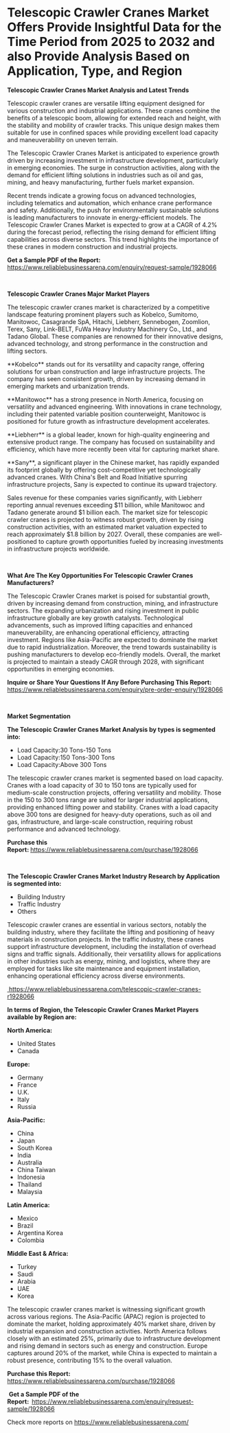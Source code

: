 <p><h1>Telescopic Crawler Cranes Market Offers Provide Insightful Data for the Time Period from 2025 to 2032 and also Provide Analysis Based on Application, Type, and Region</h1></p><p><strong>Telescopic Crawler Cranes Market Analysis and Latest Trends</strong></p>
<p><p>Telescopic crawler cranes are versatile lifting equipment designed for various construction and industrial applications. These cranes combine the benefits of a telescopic boom, allowing for extended reach and height, with the stability and mobility of crawler tracks. This unique design makes them suitable for use in confined spaces while providing excellent load capacity and maneuverability on uneven terrain.</p><p>The Telescopic Crawler Cranes Market is anticipated to experience growth driven by increasing investment in infrastructure development, particularly in emerging economies. The surge in construction activities, along with the demand for efficient lifting solutions in industries such as oil and gas, mining, and heavy manufacturing, further fuels market expansion. </p><p>Recent trends indicate a growing focus on advanced technologies, including telematics and automation, which enhance crane performance and safety. Additionally, the push for environmentally sustainable solutions is leading manufacturers to innovate in energy-efficient models. The Telescopic Crawler Cranes Market is expected to grow at a CAGR of 4.2% during the forecast period, reflecting the rising demand for efficient lifting capabilities across diverse sectors. This trend highlights the importance of these cranes in modern construction and industrial projects.</p></p>
<p><strong>Get a Sample PDF of the Report:&nbsp;</strong> <a href="https://www.reliablebusinessarena.com/enquiry/request-sample/1928066?utm_campaign=2137&utm_medium=2&utm_source=Github&utm_content=ia&utm_term=29032025&utm_id=telescopic-crawler-cranes">https://www.reliablebusinessarena.com/enquiry/request-sample/1928066</a></p>
<p>&nbsp;</p>
<p><strong>Telescopic Crawler Cranes Major Market Players</strong></p>
<p><p>The telescopic crawler cranes market is characterized by a competitive landscape featuring prominent players such as Kobelco, Sumitomo, Manitowoc, Casagrande SpA, Hitachi, Liebherr, Sennebogen, Zoomlion, Terex, Sany, Link-BELT, FuWa Heavy Industry Machinery Co., Ltd., and Tadano Global. These companies are renowned for their innovative designs, advanced technology, and strong performance in the construction and lifting sectors.</p><p>**Kobelco** stands out for its versatility and capacity range, offering solutions for urban construction and large infrastructure projects. The company has seen consistent growth, driven by increasing demand in emerging markets and urbanization trends.</p><p>**Manitowoc** has a strong presence in North America, focusing on versatility and advanced engineering. With innovations in crane technology, including their patented variable position counterweight, Manitowoc is positioned for future growth as infrastructure development accelerates.</p><p>**Liebherr** is a global leader, known for high-quality engineering and extensive product range. The company has focused on sustainability and efficiency, which have more recently been vital for capturing market share.</p><p>**Sany**, a significant player in the Chinese market, has rapidly expanded its footprint globally by offering cost-competitive yet technologically advanced cranes. With China's Belt and Road Initiative spurring infrastructure projects, Sany is expected to continue its upward trajectory.</p><p>Sales revenue for these companies varies significantly, with Liebherr reporting annual revenues exceeding $11 billion, while Manitowoc and Tadano generate around $1 billion each. The market size for telescopic crawler cranes is projected to witness robust growth, driven by rising construction activities, with an estimated market valuation expected to reach approximately $1.8 billion by 2027. Overall, these companies are well-positioned to capture growth opportunities fueled by increasing investments in infrastructure projects worldwide.</p></p>
<p>&nbsp;</p>
<p><strong>What Are The Key Opportunities For Telescopic Crawler Cranes Manufacturers?</strong></p>
<p><p>The Telescopic Crawler Cranes market is poised for substantial growth, driven by increasing demand from construction, mining, and infrastructure sectors. The expanding urbanization and rising investment in public infrastructure globally are key growth catalysts. Technological advancements, such as improved lifting capacities and enhanced maneuverability, are enhancing operational efficiency, attracting investment. Regions like Asia-Pacific are expected to dominate the market due to rapid industrialization. Moreover, the trend towards sustainability is pushing manufacturers to develop eco-friendly models. Overall, the market is projected to maintain a steady CAGR through 2028, with significant opportunities in emerging economies.</p></p>
<p><strong>Inquire or Share Your Questions If Any Before Purchasing This Report:</strong> <a href="https://www.reliablebusinessarena.com/enquiry/pre-order-enquiry/1928066?utm_campaign=2137&utm_medium=2&utm_source=Github&utm_content=ia&utm_term=29032025&utm_id=telescopic-crawler-cranes">https://www.reliablebusinessarena.com/enquiry/pre-order-enquiry/1928066</a></p>
<p>&nbsp;</p>
<p><strong>Market Segmentation</strong></p>
<p><strong>The Telescopic Crawler Cranes Market Analysis by types is segmented into:</strong></p>
<p><ul><li>Load Capacity:30 Tons-150 Tons</li><li>Load Capacity:150 Tons-300 Tons</li><li>Load Capacity:Above 300 Tons</li></ul></p>
<p><p>The telescopic crawler cranes market is segmented based on load capacity. Cranes with a load capacity of 30 to 150 tons are typically used for medium-scale construction projects, offering versatility and mobility. Those in the 150 to 300 tons range are suited for larger industrial applications, providing enhanced lifting power and stability. Cranes with a load capacity above 300 tons are designed for heavy-duty operations, such as oil and gas, infrastructure, and large-scale construction, requiring robust performance and advanced technology.</p></p>
<p><strong>Purchase this Report:&nbsp;</strong><a href="https://www.reliablebusinessarena.com/purchase/1928066?utm_campaign=2137&utm_medium=2&utm_source=Github&utm_content=ia&utm_term=29032025&utm_id=telescopic-crawler-cranes">https://www.reliablebusinessarena.com/purchase/1928066</a></p>
<p>&nbsp;</p>
<p><strong>The Telescopic Crawler Cranes Market Industry Research by Application is segmented into:</strong></p>
<p><ul><li>Building Industry</li><li>Traffic Industry</li><li>Others</li></ul></p>
<p><p>Telescopic crawler cranes are essential in various sectors, notably the building industry, where they facilitate the lifting and positioning of heavy materials in construction projects. In the traffic industry, these cranes support infrastructure development, including the installation of overhead signs and traffic signals. Additionally, their versatility allows for applications in other industries such as energy, mining, and logistics, where they are employed for tasks like site maintenance and equipment installation, enhancing operational efficiency across diverse environments.</p></p>
<p><a href="https://www.reliablebusinessarena.com/telescopic-crawler-cranes-r1928066?utm_campaign=2137&utm_medium=2&utm_source=Github&utm_content=ia&utm_term=29032025&utm_id=telescopic-crawler-cranes">&nbsp;https://www.reliablebusinessarena.com/telescopic-crawler-cranes-r1928066</a></p>
<p><strong>In terms of Region, the Telescopic Crawler Cranes Market Players available by Region are:</strong></p>
<p>
    <p> <strong> North America: </strong>
        <ul>
            <li>United States</li>
            <li>Canada</li>
        </ul>
        </p> 
    <p> <strong> Europe: </strong>
        <ul>
            <li>Germany</li>
            <li>France</li>
            <li>U.K.</li>
            <li>Italy</li>
            <li>Russia</li>
        </ul>
        </p> 
    <p> <strong> Asia-Pacific: </strong>
        <ul>
            <li>China</li>
            <li>Japan</li>
            <li>South Korea</li>
            <li>India</li>
            <li>Australia</li>
            <li>China Taiwan</li>
            <li>Indonesia</li>
            <li>Thailand</li>
            <li>Malaysia</li>
        </ul>
        </p> 
    <p> <strong> Latin America: </strong>
        <ul>
            <li>Mexico</li>
            <li>Brazil</li>
            <li>Argentina Korea</li>
            <li>Colombia</li>
        </ul>
        </p> 
    <p> <strong> Middle East & Africa: </strong>
        <ul>
            <li>Turkey</li>
            <li>Saudi</li>
            <li>Arabia</li>
            <li>UAE</li>
            <li>Korea</li>
        </ul>
    </p>
    </p>
<p><p>The telescopic crawler cranes market is witnessing significant growth across various regions. The Asia-Pacific (APAC) region is projected to dominate the market, holding approximately 40% market share, driven by industrial expansion and construction activities. North America follows closely with an estimated 25%, primarily due to infrastructure development and rising demand in sectors such as energy and construction. Europe captures around 20% of the market, while China is expected to maintain a robust presence, contributing 15% to the overall valuation.</p></p>
<p><strong>Purchase this Report: </strong><a href="https://www.reliablebusinessarena.com/purchase/1928066?utm_campaign=2137&utm_medium=2&utm_source=Github&utm_content=ia&utm_term=29032025&utm_id=telescopic-crawler-cranes">https://www.reliablebusinessarena.com/purchase/1928066</a></p>
<p>&nbsp;<strong>Get a Sample PDF of the Report:&nbsp;&nbsp;</strong><a href="https://www.reliablebusinessarena.com/enquiry/request-sample/1928066?utm_campaign=2137&utm_medium=2&utm_source=Github&utm_content=ia&utm_term=29032025&utm_id=telescopic-crawler-cranes">https://www.reliablebusinessarena.com/enquiry/request-sample/1928066</a></p>
<p><strong></strong></p>
<p>Check more reports on <a href="https://www.reliablebusinessarena.com/?utm_campaign=2137&utm_medium=2&utm_source=Github&utm_content=ia&utm_term=29032025&utm_id=telescopic-crawler-cranes">https://www.reliablebusinessarena.com/</a></p>